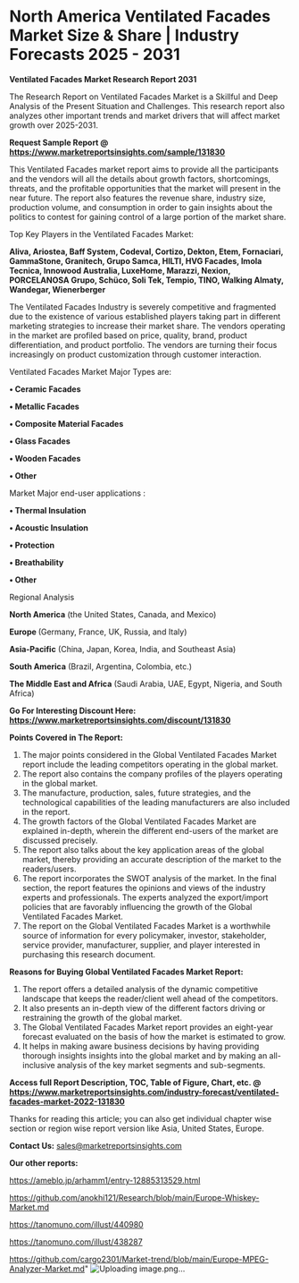 # North America Ventilated Facades Market Size & Share | Industry Forecasts 2025 - 2031

<strong>Ventilated Facades Market Research Report 2031</strong>

The Research Report on Ventilated Facades Market is a Skillful and Deep Analysis of the Present Situation and Challenges. This research report also analyzes other important trends and market drivers that will affect market growth over 2025-2031.

<strong>Request Sample Report @ <a href=https://www.marketreportsinsights.com/sample/131830>https://www.marketreportsinsights.com/sample/131830</a></strong>

This Ventilated Facades market report aims to provide all the participants and the vendors will all the details about growth factors, shortcomings, threats, and the profitable opportunities that the market will present in the near future. The report also features the revenue share, industry size, production volume, and consumption in order to gain insights about the politics to contest for gaining control of a large portion of the market share.

Top Key Players in the Ventilated Facades Market:

<strong>Aliva, Ariostea, Baff System, Codeval, Cortizo, Dekton, Etem, Fornaciari, GammaStone, Granitech, Grupo Samca, HILTI, HVG Facades, Imola Tecnica, Innowood Australia, LuxeHome, Marazzi, Nexion, PORCELANOSA Grupo, Schüco, Soli Tek, Tempio, TINO, Walking Almaty, Wandegar, Wienerberger</strong>

The Ventilated Facades Industry is severely competitive and fragmented due to the existence of various established players taking part in different marketing strategies to increase their market share. The vendors operating in the market are profiled based on price, quality, brand, product differentiation, and product portfolio. The vendors are turning their focus increasingly on product customization through customer interaction.

Ventilated Facades Market Major Types are:

<strong>• Ceramic Facades

• Metallic Facades

• Composite Material Facades

• Glass Facades

• Wooden Facades

• Other</strong>

Market Major end-user applications :

<strong>• Thermal Insulation

• Acoustic Insulation

• Protection

• Breathability

• Other</strong>

Regional Analysis

</u><strong><b>North America</b></strong> (the United States, Canada, and Mexico)

<strong><b>Europe </b></strong>(Germany, France, UK, Russia, and Italy)

<strong><b>Asia-Pacific</b></strong> (China, Japan, Korea, India, and Southeast Asia)

<strong><b>South America</b></strong> (Brazil, Argentina, Colombia, etc.)

<strong><b>The Middle East and Africa</b></strong> (Saudi Arabia, UAE, Egypt, Nigeria, and South Africa)

<strong>Go For Interesting Discount Here: <a href=https://www.marketreportsinsights.com/discount/131830>https://www.marketreportsinsights.com/discount/131830</a></strong>

<strong>Points Covered in The Report:</strong>
<ol>
  <li>The major points considered in the Global Ventilated Facades Market report include the leading competitors operating in the global market.</li>
  <li>The report also contains the company profiles of the players operating in the global market.</li>
  <li>The manufacture, production, sales, future strategies, and the technological capabilities of the leading manufacturers are also included in the report.</li>
  <li>The growth factors of the Global Ventilated Facades Market are explained in-depth, wherein the different end-users of the market are discussed precisely.</li>
  <li>The report also talks about the key application areas of the global market, thereby providing an accurate description of the market to the readers/users.</li>
  <li>The report incorporates the SWOT analysis of the market. In the final section, the report features the opinions and views of the industry experts and professionals. The experts analyzed the export/import policies that are favorably influencing the growth of the Global Ventilated Facades Market.</li>
  <li>The report on the Global Ventilated Facades Market is a worthwhile source of information for every policymaker, investor, stakeholder, service provider, manufacturer, supplier, and player interested in purchasing this research document.</li>
</ol>
<strong>Reasons for Buying Global Ventilated Facades Market Report:</strong>

<ol>
  <li>The report offers a detailed analysis of the dynamic competitive landscape that keeps the reader/client well ahead of the competitors.</li>
  <li>It also presents an in-depth view of the different factors driving or restraining the growth of the global market.</li>
  <li>The Global Ventilated Facades Market report provides an eight-year forecast evaluated on the basis of how the market is estimated to grow.</li>
  <li>It helps in making aware business decisions by having providing thorough insights insights into the global market and by making an all-inclusive analysis of the key market segments and sub-segments.</li>
</ol>
<strong>Access full Report Description, TOC, Table of Figure, Chart, etc. @ <a href=https://www.marketreportsinsights.com/industry-forecast/ventilated-facades-market-2022-131830>https://www.marketreportsinsights.com/industry-forecast/ventilated-facades-market-2022-131830</a></strong>


Thanks for reading this article; you can also get individual chapter wise section or region wise report version like Asia, United States, Europe.

<strong>Contact Us:</strong>
sales@marketreportsinsights.com

<strong>Our other reports:</strong>

<a href=https://ameblo.jp/arhamm1/entry-12885313529.html>https://ameblo.jp/arhamm1/entry-12885313529.html</a>

<a href=https://github.com/anokhi121/Research/blob/main/Europe-Whiskey-Market.md>https://github.com/anokhi121/Research/blob/main/Europe-Whiskey-Market.md</a>

<a href=https://tanomuno.com/illust/440980>https://tanomuno.com/illust/440980</a>

<a href=https://tanomuno.com/illust/438287>https://tanomuno.com/illust/438287</a>

<a href=https://github.com/cargo2301/Market-trend/blob/main/Europe-MPEG-Analyzer-Market.md>https://github.com/cargo2301/Market-trend/blob/main/Europe-MPEG-Analyzer-Market.md</a>"
![Uploading image.png…]()
